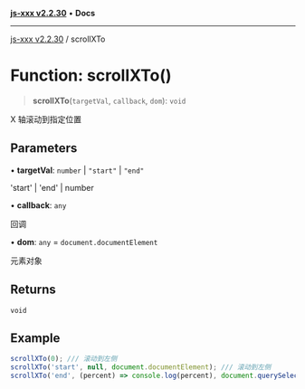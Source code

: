 [**js-xxx v2.2.30**](../README.md) • **Docs**

***

[js-xxx v2.2.30](../README.md) / scrollXTo

# Function: scrollXTo()

> **scrollXTo**(`targetVal`, `callback`, `dom`): `void`

X 轴滚动到指定位置

## Parameters

• **targetVal**: `number` \| `"start"` \| `"end"`

'start' | 'end' | number

• **callback**: `any`

回调

• **dom**: `any` = `document.documentElement`

元素对象

## Returns

`void`

## Example

```ts
scrollXTo(0); /// 滚动到左侧
scrollXTo('start', null, document.documentElement); /// 滚动到左侧
scrollXTo('end', (percent) => console.log(percent), document.querySelector('body')); /// 滚动到右侧
```
